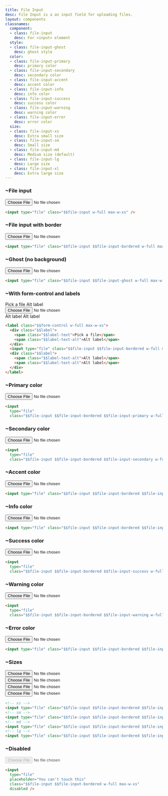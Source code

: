 ```yaml
---
title: File Input
desc: File Input is a an input field for uploading files.
layout: components
classnames:
  component:
  - class: file-input
    desc: For <input> element
  style:
  - class: file-input-ghost
    desc: ghost style
  color:
  - class: file-input-primary
    desc: primary color
  - class: file-input-secondary
    desc: secondary color
  - class: file-input-accent
    desc: accent color
  - class: file-input-info
    desc: info color
  - class: file-input-success
    desc: success color
  - class: file-input-warning
    desc: warning color
  - class: file-input-error
    desc: error color
  size:
  - class: file-input-xs
    desc: Extra small size
  - class: file-input-sm
    desc: Small size
  - class: file-input-md
    desc: Medium size (default)
  - class: file-input-lg
    desc: Large size
  - class: file-input-xl
    desc: Extra large size
---
```


<script>
  import Component from "$components/Component.svelte"
</script>

### ~File input
<input type="file" class="file-input w-full max-w-xs" />

```html
<input type="file" class="$$file-input w-full max-w-xs" />
```


### ~File input with border
<input type="file" class="file-input file-input-bordered w-full max-w-xs" />

```html
<input type="file" class="$$file-input $$file-input-bordered w-full max-w-xs" />
```


### ~Ghost (no background)
<input type="file" class="file-input file-input-ghost w-full max-w-xs" />

```html
<input type="file" class="$$file-input $$file-input-ghost w-full max-w-xs" />
```


### ~With form-control and labels
<label class="form-control w-full max-w-xs">
  <div class="label">
    <span class="label-text">Pick a file</span>
    <span class="label-text-alt">Alt label</span>
  </div>
  <input type="file" class="file-input file-input-bordered w-full max-w-xs" />
  <div class="label">
    <span class="label-text-alt">Alt label</span>
    <span class="label-text-alt">Alt label</span>
  </div>
</label>

```html
<label class="$$form-control w-full max-w-xs">
  <div class="$$label">
    <span class="$$label-text">Pick a file</span>
    <span class="$$label-text-alt">Alt label</span>
  </div>
  <input type="file" class="$$file-input $$file-input-bordered w-full max-w-xs" />
  <div class="$$label">
    <span class="$$label-text-alt">Alt label</span>
    <span class="$$label-text-alt">Alt label</span>
  </div>
</label>
```


### ~Primary color
<input type="file" class="file-input file-input-bordered file-input-primary w-full max-w-xs" />

```html
<input
  type="file"
  class="$$file-input $$file-input-bordered $$file-input-primary w-full max-w-xs" />
```


### ~Secondary color
<input type="file" class="file-input file-input-bordered file-input-secondary w-full max-w-xs" />

```html
<input
  type="file"
  class="$$file-input $$file-input-bordered $$file-input-secondary w-full max-w-xs" />
```


### ~Accent color
<input type="file" class="file-input file-input-bordered file-input-accent w-full max-w-xs" />

```html
<input type="file" class="$$file-input $$file-input-bordered $$file-input-accent w-full max-w-xs" />
```


### ~Info color
<input type="file" class="file-input file-input-bordered file-input-info w-full max-w-xs" />

```html
<input type="file" class="$$file-input $$file-input-bordered $$file-input-info w-full max-w-xs" />
```


### ~Success color
<input type="file" class="file-input file-input-bordered file-input-success w-full max-w-xs" />

```html
<input
  type="file"
  class="$$file-input $$file-input-bordered $$file-input-success w-full max-w-xs" />
```


### ~Warning color
<input type="file" class="file-input file-input-bordered file-input-warning w-full max-w-xs" />

```html
<input
  type="file"
  class="$$file-input $$file-input-bordered $$file-input-warning w-full max-w-xs" />
```


### ~Error color
<input type="file" class="file-input file-input-bordered file-input-error w-full max-w-xs" />

```html
<input type="file" class="$$file-input $$file-input-bordered $$file-input-error w-full max-w-xs" />
```


### ~Sizes
<div class="flex flex-col gap-4 w-full items-center">
  <input type="file" class="file-input file-input-bordered file-input-xs w-full max-w-xs" />
  <input type="file" class="file-input file-input-bordered file-input-sm w-full max-w-xs" />
  <input type="file" class="file-input file-input-bordered file-input-md w-full max-w-xs" />
  <input type="file" class="file-input file-input-bordered file-input-lg w-full max-w-xs" />
</div>

```html
<!-- xs -->
<input type="file" class="$$file-input $$file-input-bordered $$file-input-xs w-full max-w-xs" />
<!-- sm -->
<input type="file" class="$$file-input $$file-input-bordered $$file-input-sm w-full max-w-xs" />
<!-- md -->
<input type="file" class="$$file-input $$file-input-bordered $$file-input-md w-full max-w-xs" />
<!-- lg -->
<input type="file" class="$$file-input $$file-input-bordered $$file-input-lg w-full max-w-xs" />
```


### ~Disabled
<input type="file" placeholder="You can't touch this" class="file-input file-input-bordered w-full max-w-xs" disabled />

```html
<input
  type="file"
  placeholder="You can't touch this"
  class="$$file-input $$file-input-bordered w-full max-w-xs"
  disabled />
```
